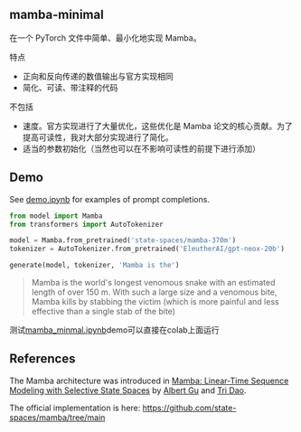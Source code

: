 ## mamba-minimal

在一个 PyTorch 文件中简单、最小化地实现 Mamba。

特点
* 正向和反向传递的数值输出与官方实现相同
* 简化、可读、带注释的代码

不包括
* 速度。官方实现进行了大量优化，这些优化是 Mamba 论文的核心贡献。为了提高可读性，我对大部分实现进行了简化。
* 适当的参数初始化（当然也可以在不影响可读性的前提下进行添加）

## Demo

See [demo.ipynb](demo.ipynb) for examples of prompt completions.

```python
from model import Mamba
from transformers import AutoTokenizer

model = Mamba.from_pretrained('state-spaces/mamba-370m')
tokenizer = AutoTokenizer.from_pretrained('EleutherAI/gpt-neox-20b')

generate(model, tokenizer, 'Mamba is the')
```
> Mamba is the world's longest venomous snake with an estimated length of over 150 m. With such a large size and a venomous bite, Mamba kills by stabbing the victim (which is more painful and less effective than a single stab of the bite)
> 
测试[mamba_minmal.ipynb](mamba_minmal.ipynb)demo可以直接在colab上面运行

## References

The Mamba architecture was introduced in [Mamba: Linear-Time Sequence Modeling with Selective State Spaces](https://arxiv.org/abs/2312.00752) by [Albert Gu](https://twitter.com/_albertgu?lang=en) and [Tri Dao](https://twitter.com/tri_dao?ref_src=twsrc%5Egoogle%7Ctwcamp%5Eserp%7Ctwgr%5Eauthor).

The official implementation is here: https://github.com/state-spaces/mamba/tree/main
